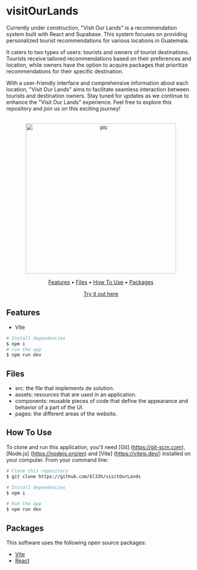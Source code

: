 # visitOurLands
Currently under construction, "Visit Our Lands" is a recommendation system built with React and Supabase. This system focuses on providing personalized tourist recommendations for various locations in Guatemala.

It caters to two types of users: tourists and owners of tourist destinations. Tourists receive tailored recommendations based on their preferences and location, while owners have the option to acquire packages that prioritize recommendations for their specific destination.

With a user-friendly interface and comprehensive information about each location, "Visit Our Lands" aims to facilitate seamless interaction between tourists and destination owners. Stay tuned for updates as we continue to enhance the "Visit Our Lands" experience. Feel free to explore this repository and join us on this exciting journey!

<p align="center">
  <br>
  <img src="" alt="pic" width="400">
  <br>
</p>
<p align="center" >
  <a href="#features">Features</a> •
  <a href="#Files">Files</a> •
  <a href="#how-to-use">How To Use</a> •
  <a href="#packages">Packages</a>   
</p>
<p align="center" >
<a href="https://visitourlands.netlify.app/">Try it out here</a> 
</p>

## Features

* Vite
```bash
# Install dependencies
$ npm i
# run the app
$ npm run dev
```

## Files

- src: the file that implements de solution.
- assets: resources that are used in an application.
- components: reusable pieces of code that define the appearance and behavior of a part of the UI.
- pages: the different areas of the website.


## How To Use

To clone and run this application, you'll need [Git]
(https://git-scm.com), [Node.js] (https://nodejs.org/en) and [Vite] (https://vitejs.dev/) installed on your computer. From your command line:

```bash
# Clone this repository
$ git clone https://github.com/bl33h/visitOurLands

# Install dependencies
$ npm i

# Run the app
$ npm run dev
```

## Packages

This software uses the following open source packages:

- [Vite](https://vitejs.dev/)
- [React](https://reactjs.org/)
